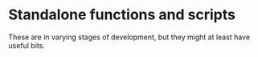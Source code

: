 # Standalone functions and scripts

These are in varying stages of development, but they might at least have useful
bits.

